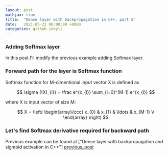 ```yaml
---
layout: post
mathjax: true
title:  "Dense layer with backpropagation in C++, part 5"
date:   2021-05-21 00:00:00 +0000
categories: github jekyll
---
```


### Adding Softmax layer

In this post I'll modify the previous example adding Softmax layer.

### Forward path for the layer is Softmax function

Softmax function for M-dimentional input vector X is defined as

$$ \sigma {(X)_{i}} = \frac e^{x_{i}} \sum_{i=0}^(M-1) e^{x_{i}} $$

where X is input vector of size M:

$$ X = \left( \begin{array}{ccc}
x_{0} & x_{1} & \ldots & x_{M-1} \\
\end{array} \right)
$$

### Let's find Softmax derivative required for backward path




Previous example can be found at ["Dense layer with backpropagation and sigmoid activation in C++"] [previous_post]

[previous_post]: https://alexgl-github.github.io/github/jekyll/2021/05/21/Sigmoid.html
[python_source_code]:  https://github.com/alexgl-github/alexgl-github.github.io/tree/main/src/dense5.py
[cpp_source_code]:  https://github.com/alexgl-github/alexgl-github.github.io/tree/main/src/dense5.cpp

